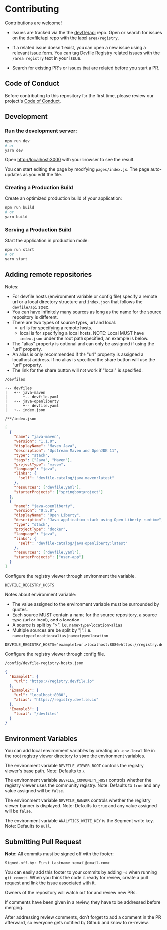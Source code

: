 # Contributing

Contributions are welcome!

- Issues are tracked via the the [devfile/api](https://github.com/devfile/api) repo. Open or search for issues on the [devfile/api](https://github.com/devfile/api) repo with the label `area/registry`.

- If a related issue doesn't exist, you can open a new issue using a relevant [issue form](https://github.com/devfile/api/issues/new/choose).
You can tag Devfile Registry related issues with the `/area registry` text in your issue.

- Search for existing PR's or issues that are related before you start a PR.

## Code of Conduct

Before contributing to this repository for the first time, please review our project's [Code of Conduct](https://github.com/devfile/api/blob/main/CODE_OF_CONDUCT.md).

## Development

### Run the development server:

```bash
npm run dev
# or
yarn dev
```

Open [http://localhost:3000](http://localhost:3000) with your browser to see the result.

You can start editing the page by modifying `pages/index.js`. The page auto-updates as you edit the file.

### Creating a Production Build

Create an optimized production build of your application:

```bash
npm run build
# or
yarn build
```

### Serving a Production Build

Start the application in production mode:

```bash
npm run start
# or
yarn start
```

## Adding remote repositories

Notes:

- For devfile hosts (environment variable or config file) specify a remote url or a local directory structure and `index.json` that follows the `devfile/api` spec.
- You can have infinitely many sources as long as the name for the source repository is different.
- There are two types of source types, url and local.
  - url is for specifying a remote hosts.
  - local is for specifying a local hosts. NOTE: Local MUST have `index.json` under the root path specified, an example is below.
- The "alias" property is optional and can only be assigned if using the "url" property.
- An alias is only recommended if the "url" property is assigned a localhost address. If no alias is specified the share button will use the "url" property.
- The link for the share button will not work if "local" is specified.

`/devfiles`

```
+-- devfiles
|   +-- java-maven
|       +-- devfile.yaml
|   +-- java-openliberty
|       +-- devfile.yaml
|   +-- index.json
```

`/**/index.json`

```json
[
  {
    "name": "java-maven",
    "version": "1.1.0",
    "displayName": "Maven Java",
    "description": "Upstream Maven and OpenJDK 11",
    "type": "stack",
    "tags": ["Java", "Maven"],
    "projectType": "maven",
    "language": "java",
    "links": {
      "self": "devfile-catalog/java-maven:latest"
    },
    "resources": ["devfile.yaml"],
    "starterProjects": ["springbootproject"]
  },
  {
    "name": "java-openliberty",
    "version": "0.5.0",
    "displayName": "Open Liberty",
    "description": "Java application stack using Open Liberty runtime",
    "type": "stack",
    "projectType": "docker",
    "language": "java",
    "links": {
      "self": "devfile-catalog/java-openliberty:latest"
    },
    "resources": ["devfile.yaml"],
    "starterProjects": ["user-app"]
  }
]
```

Configure the registry viewer through environment the variable.

`DEVFILE_REGISTRY_HOSTS`

Notes about environment variable:

- The value assigned to the environment variable must be surrounded by quotes.
- Each source MUST contain a name for the source repository, a source type (url or local), and a location.
- A source is split by ">". i.e. `name>type>location>alias`
- Multiple sources are be split by "|". i.e. `name>type>location>alias|name>type>location`

```
DEVFILE_REGISTRY_HOSTS="example1>url>localhost:8080>https://registry.devfile.io|example2>local>/devfiles"
```

Configure the registry viewer through config file.

`/config/devfile-registry-hosts.json`

```json
{
  "Example1": {
    "url": "https://registry.devfile.io"
  },
  "Example2": {
    "url": "localhost:8080",
    "alias": "https://registry.devfile.io"
  },
  "Example3": {
    "local": "/devfiles"
  }
}
```

## Environment Variables

You can add local environment variables by creating an `.env.local` file in the root registry viewer directory to store the environment variables.

The environment variable `DEVFILE_VIEWER_ROOT` controls the registry viewer's base path. Note: Defaults to `/`.

The environment variable `DEVFILE_COMMUNITY_HOST` controls whether the registry viewer uses the community registry. Note: Defaults to `true` and any value assigned will be `false`.

The environment variable `DEVFILE_BANNER` controls whether the registry viewer banner is displayed. Note: Defaults to `true` and any value assigned will be `false`.

The environment variable `ANALYTICS_WRITE_KEY` is the Segment write key. Note: Defaults to `null`.

## Submitting Pull Request

**Note:** All commits must be signed off with the footer:
```
Signed-off-by: First Lastname <email@email.com>
```

You can easily add this footer to your commits by adding `-s` when running `git commit`. When you think the code is ready for review, create a pull request and link the issue associated with it.

Owners of the repository will watch out for and review new PRs.

If comments have been given in a review, they have to be addressed before merging.

After addressing review comments, don’t forget to add a comment in the PR afterward, so everyone gets notified by Github and know to re-review.